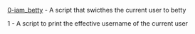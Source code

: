 [0-iam_betty](0x01-shell_permissions/0-iam_betty) - A script that swicthes the current user to betty

1 - A script to print the effective username of the current user
